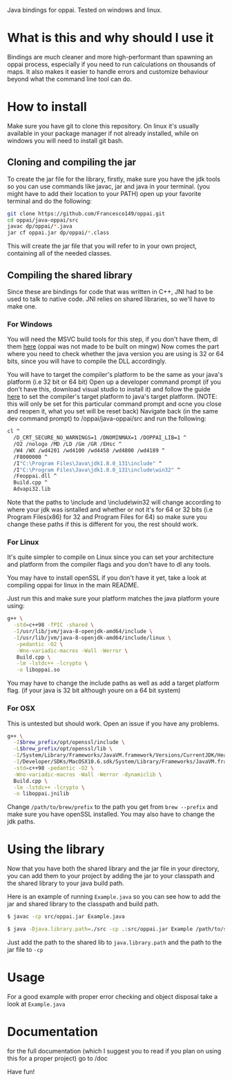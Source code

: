 Java bindings for oppai. Tested on windows and linux.

# What is this and why should I use it
Bindings are much cleaner and more high-performant than spawning an oppai process,
especially if you need to run calculations on thousands of maps.
It also makes it easier to handle errors and customize behaviour beyond what
the command line tool can do.

# How to install
Make sure you have git to clone this repository. On linux it's usually available
in your package manager if not already installed, while on windows you will need
to install git bash.

## Cloning and compiling the jar

To create the jar file for the library, firstly, make sure you have the jdk tools so you can use commands
like javac, jar and java in your terminal. (you might have to add their location to your PATH)
open up your favorite terminal and do the following:

```bash
git clone https://github.com/Francesco149/oppai.git
cd oppai/java-oppai/src
javac dp/oppai/*.java
jar cf oppai.jar dp/oppai/*.class
```
This will create the jar file that you will refer to in your own project, containing all of the
needed classes.

## Compiling the shared library

Since these are bindings for code that was written in C++, JNI had to be used
to talk to native code. JNI relies on shared libraries, so we'll have to make one.

### For Windows

You will need the MSVC build tools for this step, if you don't have them,
dl them [here](http://landinghub.visualstudio.com/visual-cpp-build-tools)
(oppai was not made to be built on mingw)
Now comes the part where you need to check whether the java version you are using is 
32 or 64 bits, since you will have to compile the DLL accordingly.

You will have to target the compiler's platform to be the same as your java's platform (i.e 32 bit or 64 bit)
Open up a developer command prompt (if you don't have this, download visual studio to install it)
and follow the guide [here](https://msdn.microsoft.com/en-us/library/f2ccy3wt.aspx) to set the compiler's
target platform to java's target platform. (NOTE: this will only be set for this particular command prompt and ocne you close and reopen it,
what you set will be reset back)
Navigate back (in the same dev command prompt) to /oppai/java-oppai/src and run the following:

```bash
cl ^
  /D_CRT_SECURE_NO_WARNINGS=1 /DNOMINMAX=1 /DOPPAI_LIB=1 ^
  /O2 /nologo /MD /LD /Gm /GR /EHsc ^
  /W4 /WX /wd4201 /wd4100 /wd4458 /wd4800 /wd4189 ^
  /F8000000 ^
  /I"C:\Program Files\Java\jdk1.8.0_131\include" ^
  /I"C:\Program Files\Java\jdk1.8.0_131\include\win32" ^
  /Feoppai.dll ^
  Build.cpp ^
  Advapi32.lib
```

Note that the paths to \include and \include\win32 will change according to where your jdk
was isntalled and whether or not it's for 64 or 32 bits (i.e Program Files(x86) for 32 and Program Files for 64)
so make sure you change these paths if this is different for you, the rest should work.

### For Linux

It's quite simpler to compile on Linux since you can set your architecture and platform from the compiler flags
and you don't have to dl any tools.

You may have to install openSSL if you don't have it yet, take a look at compiling oppai for linux in the main README.

Just run this and make sure your platform matches the java platform youre using:
```bash
g++ \
  -std=c++98 -fPIC -shared \
  -I/usr/lib/jvm/java-8-openjdk-amd64/include \
  -I/usr/lib/jvm/java-8-openjdk-amd64/include/linux \
   -pedantic -O2 \
   -Wno-variadic-macros -Wall -Werror \
   Build.cpp \
   -lm -lstdc++ -lcrypto \
   -o liboppai.so
```
You may have to change the include paths as well as add a target platform flag. (if your java is 32 bit although youre on a 64 bit system)

### For OSX

This is untested but should work. Open an issue if you have any problems.

```bash
g++ \
  -I$brew_prefix/opt/openssl/include \
  -L$brew_prefix/opt/openssl/lib \
  -I/System/Library/Frameworks/JavaVM.framework/Versions/CurrentJDK/Headers \
  -I/Developer/SDKs/MacOSX10.6.sdk/System/Library/Frameworks/JavaVM.framework/Versions/A/Headers \
  -std=c++98 -pedantic -O2 \
  -Wno-variadic-macros -Wall -Werror -dynamiclib \
  Build.cpp \
  -lm -lstdc++ -lcrypto \
  -o liboppai.jnilib
```
Change ```/path/to/brew/prefix``` to the path you get from ```brew --prefix``` and make sure you have openSSL
installed.
You may also have to change the jdk paths.

# Using the library

Now that you have both the shared library and the jar file in your directory, you can add them to your project 
by adding the jar to your classpath and the shared library to your java build path.

Here is an example of running `Example.java` so you can see how to add the jar and shared library to the classpath and build path.

```bash
$ javac -cp src/oppai.jar Example.java

$ java -Djava.library.path=./src -cp .:src/oppai.jar Example /path/to/song.osu
```
Just add the path to the shared lib to `java.library.path` and the path to the jar file to `-cp`

# Usage

For a good example with proper error checking and object disposal take a look at ```Example.java```

# Documentation

for the full documentation (which I suggest you to read if you plan on using this for a proper project) go to /doc

Have fun!
